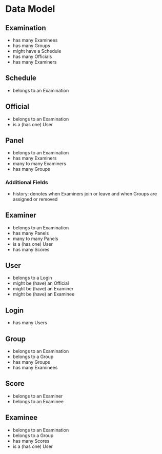 # Data Model

## Examination

- has many Examinees
- has many Groups
- might have a Schedule
- has many Officials
- has many Examiners

## Schedule

- belongs to an Examination

## Official

- belongs to an Examination
- is a (has one) User

## Panel

- belongs to an Examination
- has many Examiners
- many to many Examiners
- has many Groups

### Additional Fields
- history: denotes when Examiners join or leave and when Groups are assigned or removed

## Examiner

- belongs to an Examination
- has many Panels
- many to many Panels
- is a (has one) User
- has many Scores

## User

- belongs to a Login
- might be (have) an Official
- might be (have) an Examiner
- might be (have) an Examinee

## Login

- has many Users

## Group

- belongs to an Examination
- belongs to a Group
- has many Groups
- has many Examinees

## Score

- belongs to an Examiner
- belongs to an Examinee

## Examinee

- belongs to an Examination
- belongs to a Group
- has many Scores
- is a (has one) User
